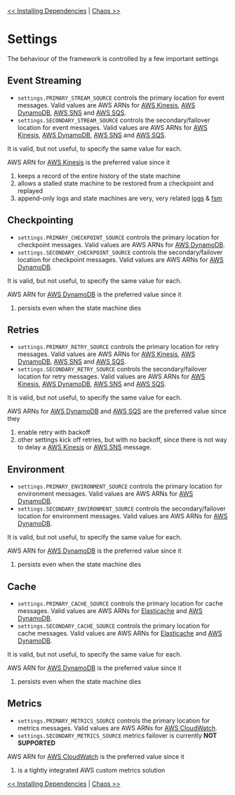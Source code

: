 <!--
Copyright 2016-2018 Workiva Inc.

Licensed under the Apache License, Version 2.0 (the "License");
you may not use this file except in compliance with the License.
You may obtain a copy of the License at

    http://www.apache.org/licenses/LICENSE-2.0

Unless required by applicable law or agreed to in writing, software
distributed under the License is distributed on an "AS IS" BASIS,
WITHOUT WARRANTIES OR CONDITIONS OF ANY KIND, either express or implied.
See the License for the specific language governing permissions and
limitations under the License.
-->

[<< Installing Dependencies](INSTALL.md) | [Chaos >>](CHAOS.md)

# Settings

The behaviour of the framework is controlled by a few important settings

## Event Streaming

* `settings.PRIMARY_STREAM_SOURCE` controls the primary location for event messages. Valid values are AWS ARNs for [AWS Kinesis](https://aws.amazon.com/kinesis/), [AWS DynamoDB](https://aws.amazon.com/dynamodb/), [AWS SNS](https://aws.amazon.com/sns/) and [AWS SQS](https://aws.amazon.com/sqs/).
* `settings.SECONDARY_STREAM_SOURCE` controls the secondary/failover location for event messages. Valid values are AWS ARNs for [AWS Kinesis](https://aws.amazon.com/kinesis/), [AWS DynamoDB](https://aws.amazon.com/dynamodb/), [AWS SNS](https://aws.amazon.com/sns/) and [AWS SQS](https://aws.amazon.com/sqs/).

It is valid, but not useful, to specify the same value for each. 

AWS ARN for [AWS Kinesis](https://aws.amazon.com/kinesis/) is the preferred value since it 

1. keeps a record of the entire history of the state machine
2. allows a stalled state machine to be restored from a checkpoint and replayed
3. append-only logs and state machines are very, very related [logs](https://engineering.linkedin.com/distributed-systems/log-what-every-software-engineer-should-know-about-real-time-datas-unifying) & [fsm](https://www.cs.cornell.edu/fbs/publications/smsurvey.pdf)

## Checkpointing

* `settings.PRIMARY_CHECKPOINT_SOURCE` controls the primary location for checkpoint messages. Valid values are AWS ARNs for [AWS DynamoDB](https://aws.amazon.com/dynamodb/).
* `settings.SECONDARY_CHECKPOINT_SOURCE` controls the secondary/failover location for checkpoint messages. Valid values are AWS ARNs for [AWS DynamoDB](https://aws.amazon.com/dynamodb/).

It is valid, but not useful, to specify the same value for each. 

AWS ARN for [AWS DynamoDB](https://aws.amazon.com/dynamodb/) is the preferred value since it 

1. persists even when the state machine dies

## Retries

* `settings.PRIMARY_RETRY_SOURCE` controls the primary location for retry messages. Valid values are AWS ARNs for [AWS Kinesis](https://aws.amazon.com/kinesis/), [AWS DynamoDB](https://aws.amazon.com/dynamodb/), [AWS SNS](https://aws.amazon.com/sns/) and [AWS SQS](https://aws.amazon.com/sqs/).
* `settings.SECONDARY_RETRY_SOURCE` controls the secondary/failover location for retry messages. Valid values are AWS ARNs for [AWS Kinesis](https://aws.amazon.com/kinesis/), [AWS DynamoDB](https://aws.amazon.com/dynamodb/), [AWS SNS](https://aws.amazon.com/sns/) and [AWS SQS](https://aws.amazon.com/sqs/).

It is valid, but not useful, to specify the same value for each. 

AWS ARNs for [AWS DynamoDB](https://aws.amazon.com/dynamodb/) and [AWS SQS](https://aws.amazon.com/sqs/) are the preferred value since they

1. enable retry with backoff
2. other settings kick off retries, but with no backoff, since there is not way to delay a [AWS Kinesis](https://aws.amazon.com/kinesis/) or [AWS SNS](https://aws.amazon.com/sns/) message.

## Environment

* `settings.PRIMARY_ENVIRONMENT_SOURCE` controls the primary location for environment messages. Valid values are AWS ARNs for [AWS DynamoDB](https://aws.amazon.com/dynamodb/).
* `settings.SECONDARY_ENVIRONMENT_SOURCE` controls the secondary/failover location for environment messages. Valid values are AWS ARNs for [AWS DynamoDB](https://aws.amazon.com/dynamodb/).

It is valid, but not useful, to specify the same value for each. 

AWS ARN for [AWS DynamoDB](https://aws.amazon.com/dynamodb/) is the preferred value since it 

1. persists even when the state machine dies

## Cache

* `settings.PRIMARY_CACHE_SOURCE` controls the primary location for cache messages. Valid values are AWS ARNs for [Elasticache](https://aws.amazon.com/elasticache/) and [AWS DynamoDB](https://aws.amazon.com/dynamodb/).
* `settings.SECONDARY_CACHE_SOURCE` controls the primary location for cache messages. Valid values are AWS ARNs for [Elasticache](https://aws.amazon.com/elasticache/) and [AWS DynamoDB](https://aws.amazon.com/dynamodb/).

It is valid, but not useful, to specify the same value for each. 

AWS ARN for [AWS DynamoDB](https://aws.amazon.com/dynamodb/) is the preferred value since it 

1. persists even when the state machine dies

## Metrics

* `settings.PRIMARY_METRICS_SOURCE` controls the primary location for metrics messages. Valid values are AWS ARNs for [AWS CloudWatch](https://aws.amazon.com/cloudwatch/).
* `settings.SECONDARY_METRICS_SOURCE` metrics failover is currently **NOT SUPPORTED**

AWS ARN for [AWS CloudWatch](https://aws.amazon.com/cloudwatch/) is the preferred value since it 

1. is a tightly integrated AWS custom metrics solution

[<< Installing Dependencies](INSTALL.md) | [Chaos >>](CHAOS.md)
